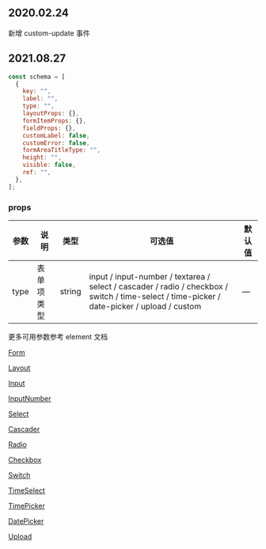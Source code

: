 ## 2020.02.24
新增 custom-update 事件

## 2021.08.27

```javascript
const schema = [
  {
    key: "",
    label: "",
    type: "",
    layoutProps: {},
    formItemProps: {},
    fieldProps: {},
    customLabel: false,
    customError: false,
    formAreaTitleType: "",
    height: "",
    visible: false,
    ref: "",
  },
];
```

### props

| 参数 | 说明       | 类型   | 可选值                                                                                                                                      | 默认值 |
| ---- | ---------- | ------ | ------------------------------------------------------------------------------------------------------------------------------------------- | ------ |
| type | 表单项类型 | string | input / input-number / textarea / select / cascader / radio / checkbox / switch / time-select / time-picker / date-picker / upload / custom | —      |

更多可用参数参考 element 文档

[Form](https://element-plus.org/#/zh-CN/component/form)

[Layout](https://element-plus.org/#/zh-CN/component/layout)

[Input](https://element-plus.org/#/zh-CN/component/input)

[InputNumber](https://element-plus.org/#/zh-CN/component/input-number)

[Select](https://element-plus.org/#/zh-CN/component/select)

[Cascader](https://element-plus.org/#/zh-CN/component/cascader)

[Radio](https://element-plus.org/#/zh-CN/component/radio)

[Checkbox](https://element-plus.org/#/zh-CN/component/checkbox)

[Switch](https://element-plus.org/#/zh-CN/component/switch)

[TimeSelect](https://element-plus.org/#/zh-CN/component/time-select)

[TimePicker](https://element-plus.org/#/zh-CN/component/time-picker)

[DatePicker](https://element-plus.org/#/zh-CN/component/date-picker)

[Upload](https://element-plus.org/#/zh-CN/component/upload)
